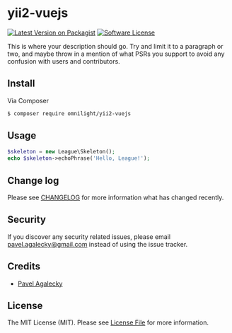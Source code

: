 # yii2-vuejs

[![Latest Version on Packagist][ico-version]][link-packagist]
[![Software License][ico-license]](LICENSE.md)

This is where your description should go. Try and limit it to a paragraph or two, and maybe throw in a mention of what
PSRs you support to avoid any confusion with users and contributors.

## Install

Via Composer

``` bash
$ composer require omnilight/yii2-vuejs
```

## Usage

``` php
$skeleton = new League\Skeleton();
echo $skeleton->echoPhrase('Hello, League!');
```

## Change log

Please see [CHANGELOG](CHANGELOG.md) for more information what has changed recently.

## Security

If you discover any security related issues, please email pavel.agalecky@gmail.com instead of using the issue tracker.

## Credits

- [Pavel Agalecky][link-author]

## License

The MIT License (MIT). Please see [License File](LICENSE.md) for more information.

[ico-version]: https://img.shields.io/packagist/v/omnilight/yii2-vuejs.svg?style=flat-square
[ico-license]: https://img.shields.io/badge/license-MIT-brightgreen.svg?style=flat-square
[ico-travis]: https://img.shields.io/travis/omnilight/yii2-vuejs/master.svg?style=flat-square
[ico-scrutinizer]: https://img.shields.io/scrutinizer/coverage/g/omnilight/yii2-vuejs.svg?style=flat-square
[ico-code-quality]: https://img.shields.io/scrutinizer/g/omnilight/yii2-vuejs.svg?style=flat-square
[ico-downloads]: https://img.shields.io/packagist/dt/omnilight/yii2-vuejs.svg?style=flat-square

[link-packagist]: https://packagist.org/packages/omnilight/yii2-vuejs
[link-travis]: https://travis-ci.org/omnilight/yii2-vuejs
[link-scrutinizer]: https://scrutinizer-ci.com/g/omnilight/yii2-vuejs/code-structure
[link-code-quality]: https://scrutinizer-ci.com/g/omnilight/yii2-vuejs
[link-downloads]: https://packagist.org/packages/omnilight/yii2-vuejs
[link-author]: https://github.com/omnilight
[link-contributors]: ../../contributors
